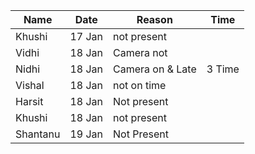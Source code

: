 | Name | Date | Reason | Time |
| ---- | ---- | ------ | ---- |
| Khushi | 17 Jan | not present |
| Vidhi | 18 Jan | Camera not  |
| Nidhi | 18 Jan | Camera on & Late | 3 Time |
| Vishal | 18 Jan | not on time |
| Harsit | 18 Jan | Not present |
| Khushi | 18 Jan | not present |
| Shantanu | 19 Jan | Not Present |
